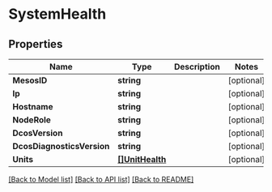 # SystemHealth

## Properties
Name | Type | Description | Notes
------------ | ------------- | ------------- | -------------
**MesosID** | **string** |  | [optional] 
**Ip** | **string** |  | [optional] 
**Hostname** | **string** |  | [optional] 
**NodeRole** | **string** |  | [optional] 
**DcosVersion** | **string** |  | [optional] 
**DcosDiagnosticsVersion** | **string** |  | [optional] 
**Units** | [**[]UnitHealth**](unitHealth.md) |  | [optional] 

[[Back to Model list]](../README.md#documentation-for-models) [[Back to API list]](../README.md#documentation-for-api-endpoints) [[Back to README]](../README.md)


